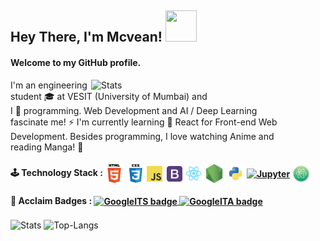 ## Hey There, I'm Mcvean! <img width="50" height="50" src="https://emojipedia-us.s3.dualstack.us-west-1.amazonaws.com/thumbs/120/emojidex/112/male-technologist-type-3_1f468-1f3fc-200d-1f4bb.png" />

#### Welcome to my GitHub profile.

<a href="https://github.com/mcs-codes/Certis" target="_blank"><img src="https://github-readme-stats.vercel.app/api/pin/?username=mcs-codes&repo=Certis&theme=chartreuse-dark" alt="Stats" align="right" width="375" /></a>
<img align="bottom">I'm an engineering student :mortar_board: at VESIT (University of Mumbai) and <br> I :black_heart: programming. Web Development and AI / Deep Learning <br> fascinate me! :zap: I'm currently learning :seedling: React for Front-end Web <br> Development. Besides programming, I love watching Anime and <br> reading Manga! :beginner:
</img>
<br>

#### :joystick: Technology Stack : [<img align="center" src="https://raw.githubusercontent.com/github/explore/80688e429a7d4ef2fca1e82350fe8e3517d3494d/topics/html/html.png" width="30" alt="HTML5" />](https://en.wikipedia.org/wiki/HTML5) [<img align="center" src="https://raw.githubusercontent.com/github/explore/80688e429a7d4ef2fca1e82350fe8e3517d3494d/topics/css/css.png" width="30" alt="CSS3" />](https://en.wikipedia.org/wiki/CSS) [<img align="center" src="https://raw.githubusercontent.com/github/explore/80688e429a7d4ef2fca1e82350fe8e3517d3494d/topics/javascript/javascript.png" width="25" alt="JS" />](https://en.wikipedia.org/wiki/JavaScript)&nbsp; [<img align="center" src="https://raw.githubusercontent.com/github/explore/80688e429a7d4ef2fca1e82350fe8e3517d3494d/topics/bootstrap/bootstrap.png" width="25" alt="Bootstrap" />](https://getbootstrap.com/) [<img align="center" src="https://raw.githubusercontent.com/github/explore/80688e429a7d4ef2fca1e82350fe8e3517d3494d/topics/react/react.png" width="30" alt="React" />](https://reactjs.org/) [<img align="center" src="https://raw.githubusercontent.com/github/explore/80688e429a7d4ef2fca1e82350fe8e3517d3494d/topics/nodejs/nodejs.png" width="30" alt="NPM" />](https://nodejs.org/en/) [<img align="center" src="https://raw.githubusercontent.com/github/explore/80688e429a7d4ef2fca1e82350fe8e3517d3494d/topics/python/python.png" width="30" alt="Python" />](https://www.python.org/) [<img src="https://avatars1.githubusercontent.com/u/7388996?s=200&v=4" align="center" width="30" alt="Jupyter" />](https://jupyter.org/) [<img align="center" src="https://raw.githubusercontent.com/github/explore/80688e429a7d4ef2fca1e82350fe8e3517d3494d/topics/atom/atom.png" width="30" alt="Atom" />](https://atom.io/)

<!-- [<img src="https://pbs.twimg.com/profile_images/763061332702736385/KoK6gHzp_400x400.jpg" width="25" alt="React" />](https://reactnative.dev/)
[<img src="https://raw.githubusercontent.com/github/explore/80688e429a7d4ef2fca1e82350fe8e3517d3494d/topics/mongodb/mongodb.png" width="30" alt="Nodejs" />](https://www.mongodb.com/) -->
<!-- [<img src="https://raw.githubusercontent.com/github/explore/80688e429a7d4ef2fca1e82350fe8e3517d3494d/topics/tensorflow/tensorflow.png" width="30" alt="Tensorflow" />](https://www.tensorflow.org/) -->

#### :name_badge: Acclaim Badges : <a href="https://www.youracclaim.com/badges/8bacbf87-9761-48de-b717-28d96ca2317b/public_url"><img align="center" width="30" height="30" src="https://images.youracclaim.com/size/110x110/images/5772b390-e2aa-416e-b384-97598d4e3e0a/GoogleITcompletionbadge.png" alt="GoogleITS badge"></img> </a> <a href="https://www.youracclaim.com/badges/5cb30816-afc3-48ac-8b11-168dd7d2b567/public_url"><img align="center" width="30" height="30" src="https://images.youracclaim.com/images/874ab998-8a42-408d-b493-a8764b1fe91c/GIT_201.png" alt="GoogleITA badge"></img> </a>

<img src="https://github-readme-stats.vercel.app/api?username=mcs-codes&show_icons=true&theme=chartreuse-dark" alt="Stats" align="center" /> <img src="https://github-readme-stats.vercel.app/api/top-langs/?username=mcs-codes&layout=compact&theme=chartreuse-dark" alt="Top-Langs" align="center" />
